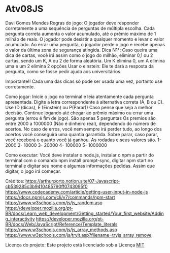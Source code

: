 # Atv08JS
Davi Gomes Mendes
Regras do jogo: O jogador deve responder corretamente a uma sequência de perguntas de múltipla escolha.
Cada pergunta correta aumenta o valor acumulado, até o prêmio máximo de 1 milhão de reais.
O jogador pode desistir a qualquer momento e levar o valor acumulado.
Ao errar uma pergunta, o jogador perde o jogo e recebe apenas o valor da última zona de segurança atingida.
Dica N1°: Caso queira uma dica de cartas, você irá assim como o jogo do milhão, eliminar 0,1 ou 2 cartas, sendo um K, A ou 2 de forma aleatória. Um K elimina 0, um A elimina uma e um 2 elimina 2 opções
Usar o einstein: Ele te dará a resposta da pergunta, como se fosse pedir ajuda aos universitários.

Importante!! Cada uma das dicas só pode ser usada uma vez, portanto use corretamente.

Como jogar: Inicie o jogo no terminal  e leia atentamente cada pergunta apresentada.
Digite a letra correspondente à alternativa correta (A, B ou C).
Use (D (dicas), E (Einstein) ou P(Parar)) Caso pense que seja a melhor decisão. 
Continue jogando até chegar ao prêmio máximo ou errar uma pergunta (errou é fim de jogo).
São apenas 5 perguntas
Os premios são entre 2000 a 1000000 (Não é dinheiro real), dependendo do número de acertos. No caso de erros, você nem sempre irá perder tudo, ao longo dos acertos você conseguirá uma quantia garantida. Sobre parar, caso parar, você receberá o quanto você já ganhou. As rodadas e seus valores são.
1- 2000
2- 10000
3- 20000
4- 100000
5- 1000000

Como executar: Você deve instalar o node.js, instalar o npm a partir do terminal com o comando npm install prompt-sync, digitar npm start no terminal e digitar seu nome e algumas informações pedidas. Assim que digitar, o jogo irá começar.



Créditos: 
https://arthurporto.notion.site/07-Javascript-cb539285c3b9410485790ff0743095f0
https://www.codecademy.com/article/getting-user-input-in-node-js
https://docs.npmjs.com/cli/v7/commands/npm-start
https://www.w3schools.com/js/js_random.asp
https://developer.mozilla.org/pt-BR/docs/Learn_web_development/Getting_started/Your_first_website/Adding_interactivity
https://developer.mozilla.org/pt-BR/docs/Web/JavaScript/Reference/Template_literals
https://www.w3schools.com/js/js_array_methods.asp
https://www.w3schools.com/js/tryit.asp?filename=tryjs_array_remove


Licença do projeto: Este projeto está licenciado sob a Licença <a href="LISENSE.MD">MIT</a>




